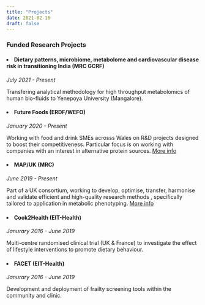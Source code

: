 ```yaml
---
title: "Projects"
date: 2021-02-16
draft: false
---
```


<h3 id="Postdoctoral Research Projects">
  <a href="Postdoctoral Research Projects"></a>
  Funded Research Projects
</h3>



<h4 id="Dietary patterns, microbiome, metabolome and cardiovascular disease risk in transitioning India">
  <a href="GCRF"></a>
  <li>Dietary patterns, microbiome, metabolome and cardiovascular disease risk in transitioning India (MRC GCRF)</li>
</h4>

*July 2021 - Present*

Transfering analytical methodology for high throughput metabolomics of human bio-fluids to Yenepoya University (Mangalore). 


<h4 id="Future Foods">
  <a href="Future Foods"></a>
  <li> Future Foods (ERDF/WEFO)</li>
</h4>

*January 2020 - Present*

Working with food and drink SMEs acrosss Wales on R&D projects designed to boost their competitiveness. Particular focus is on working with companies with an interest in alternative protein sources.  [More info](https://www.futurefoods.wales/)



<h4 id="MAP/UK">
  <a href="MAP/UK"></a>
  <li> MAP/UK (MRC)</li>
</h4>

*June 2019 - Present*

Part of a UK consortium, working to develop, optimise, transfer, harmonise and validate efficient and high-quality research methods , specifically tailored to application in metabolic phenotyping. 
 [More info](https://mapuk.org/)


<h4 id="Cook2Health">
  <a href="Cook2Health"></a>
  <li> Cook2Health (EIT-Health)</li>
</h4>

*Janurary 2016 - June 2019*

Multi-centre randomised clinical trial (UK & France) to investigate the effect of lifestyle interventions to promote dietary behaviour. 

<h4 id="FACET">
  <a href="FACET"></a>
  <li> FACET (EIT-Health) </li>
</h4>

*Janurary 2016 - June 2019*

Development and deployment of frailty screening tools within the community and clinic. 